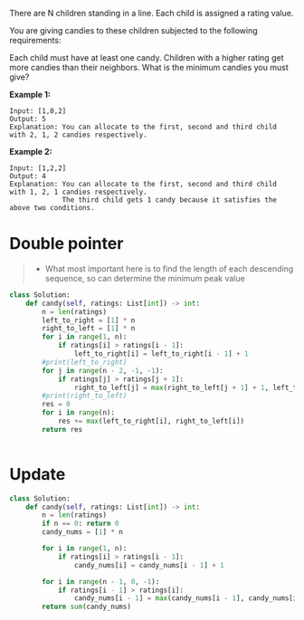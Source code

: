 There are N children standing in a line. Each child is assigned a rating value.

You are giving candies to these children subjected to the following requirements:

Each child must have at least one candy.
Children with a higher rating get more candies than their neighbors.
What is the minimum candies you must give?

**Example 1:**
```
Input: [1,0,2]
Output: 5
Explanation: You can allocate to the first, second and third child with 2, 1, 2 candies respectively.
```
**Example 2:**
```
Input: [1,2,2]
Output: 4
Explanation: You can allocate to the first, second and third child with 1, 2, 1 candies respectively.
             The third child gets 1 candy because it satisfies the above two conditions.
```
# Double pointer
>* What most important here is to find the length of each descending sequence, so can determine the minimum peak value

```python
class Solution:
    def candy(self, ratings: List[int]) -> int:
        n = len(ratings)
        left_to_right = [1] * n
        right_to_left = [1] * n
        for i in range(1, n):
            if ratings[i] > ratings[i - 1]:
                left_to_right[i] = left_to_right[i - 1] + 1
        #print(left_to_right)
        for j in range(n - 2, -1, -1):
            if ratings[j] > ratings[j + 1]:
                right_to_left[j] = max(right_to_left[j + 1] + 1, left_to_right[j + 1])
        #print(right_to_left)
        res = 0
        for i in range(n):
            res += max(left_to_right[i], right_to_left[i])
        return res
        
```
# Update

```python
class Solution:
    def candy(self, ratings: List[int]) -> int:
        n = len(ratings)
        if n == 0: return 0
        candy_nums = [1] * n

        for i in range(1, n):
            if ratings[i] > ratings[i - 1]:
                candy_nums[i] = candy_nums[i - 1] + 1

        for i in range(n - 1, 0, -1):
            if ratings[i - 1] > ratings[i]:
                candy_nums[i - 1] = max(candy_nums[i - 1], candy_nums[i] + 1)
        return sum(candy_nums)

```
